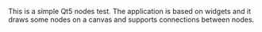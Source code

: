 This is a simple Qt5 nodes test. The application is based on widgets and it draws some nodes on a canvas and supports connections between nodes.
